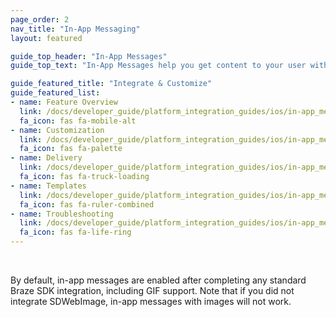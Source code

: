 ```yaml
---
page_order: 2
nav_title: "In-App Messaging"
layout: featured

guide_top_header: "In-App Messages"
guide_top_text: "In-App Messages help you get content to your user without interrupting their day with a push notification. Customized and tailored in-app messages enhance the user experience and help your audience get the most value out of your app. With a variety of layouts and customization tools to choose from, in-app messages engage your users more than ever before."

guide_featured_title: "Integrate & Customize"
guide_featured_list:
- name: Feature Overview
  link: /docs/developer_guide/platform_integration_guides/ios/in-app_messaging/overview/
  fa_icon: fas fa-mobile-alt
- name: Customization
  link: /docs/developer_guide/platform_integration_guides/ios/in-app_messaging/customization/
  fa_icon: fas fa-palette
- name: Delivery
  link: /docs/developer_guide/platform_integration_guides/ios/in-app_messaging/in-app_message_delivery/
  fa_icon: fas fa-truck-loading
- name: Templates
  link: /docs/developer_guide/platform_integration_guides/ios/in-app_messaging/in-app_message_templates/
  fa_icon: fas fa-ruler-combined
- name: Troubleshooting
  link: /docs/developer_guide/platform_integration_guides/ios/in-app_messaging/troubleshooting/
  fa_icon: fas fa-life-ring
---
```


<br>

By default, in-app messages are enabled after completing any standard Braze SDK integration, including GIF support. Note that if you did not integrate SDWebImage, in-app messages with images will not work.
